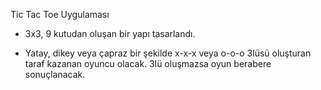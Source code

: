  Tic Tac Toe Uygulaması

- 3x3, 9 kutudan oluşan bir yapı tasarlandı. 

- Yatay, dikey veya çapraz bir şekilde x-x-x veya o-o-o 3lüsü oluşturan taraf kazanan oyuncu olacak. 3lü oluşmazsa oyun berabere sonuçlanacak.
